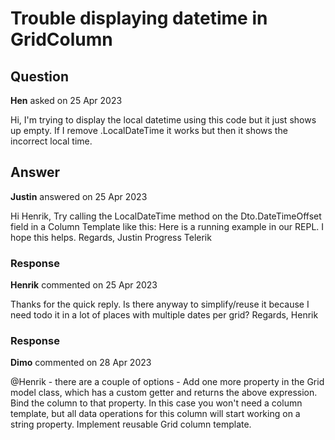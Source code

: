 # Trouble displaying datetime in GridColumn

## Question

**Hen** asked on 25 Apr 2023

Hi, I'm trying to display the local datetime using this code but it just shows up empty. <GridColumn Field="@(nameof(Dto.DateTimeOffset.LocalDateTime))" Title="Date" /> If I remove .LocalDateTime it works but then it shows the incorrect local time.

## Answer

**Justin** answered on 25 Apr 2023

Hi Henrik, Try calling the LocalDateTime method on the Dto.DateTimeOffset field in a Column Template like this: <GridColumn Field="@nameof(Product.Released)" Title="Released"> <Template> @{
var product=context as Product;
var time=product.Released; <span> @time.LocalDateTime.ToString("F") </span> } </Template> </GridColumn> Here is a running example in our REPL. I hope this helps. Regards, Justin Progress Telerik

### Response

**Henrik** commented on 25 Apr 2023

Thanks for the quick reply. Is there anyway to simplify/reuse it because I need todo it in a lot of places with multiple dates per grid? Regards, Henrik

### Response

**Dimo** commented on 28 Apr 2023

@Henrik - there are a couple of options - Add one more property in the Grid model class, which has a custom getter and returns the above expression. Bind the column to that property. In this case you won't need a column template, but all data operations for this column will start working on a string property. Implement reusable Grid column template.
